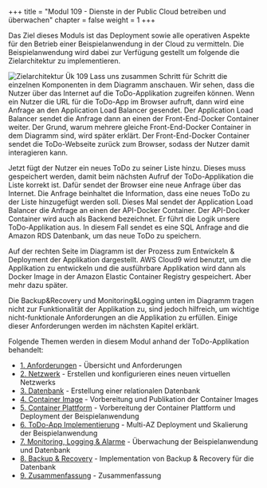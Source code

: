 +++
title = "Modul 109 - Dienste in der Public Cloud betreiben und überwachen"
chapter = false
weight = 1
+++

Das Ziel dieses Moduls ist das Deployment sowie alle operativen Aspekte für den Betrieb einer Beispielanwendung in der Cloud zu vermitteln. Die Beispielanwendung wird dabei zur Verfügung gestellt um folgende die Zielarchitektur zu implementieren.

![Zielarchitektur Ük 109](/images/modul_109_zielarchitektur.svg)
Lass uns zusammen Schritt für Schritt die einzelnen Komponenten in dem Diagramm anschauen. Wir sehen, dass die Nutzer über das Internet auf die ToDo-Applikation zugreifen können. Wenn ein Nutzer die URL für die ToDo-App im Browser aufruft, dann wird eine Anfrage an den Application Load Balancer gesendet. Der Application Load Balancer sendet die Anfrage dann an einen der Front-End-Docker Container weiter. Der Grund, warum mehrere gleiche Front-End-Docker Container in dem Diagramm sind, wird später erklärt. Der Front-End-Docker Container sendet die ToDo-Webseite zurück zum Browser, sodass der Nutzer damit interagieren kann.

Jetzt fügt der Nutzer ein neues ToDo zu seiner Liste hinzu. Dieses muss gespeichert werden, damit beim nächsten Aufruf der ToDo-Applikation die Liste korrekt ist. Dafür sendet der Browser eine neue Anfrage über das Internet. Die Anfrage beinhaltet die Information, dass eine neues ToDo zu der Liste hinzugefügt werden soll. Dieses Mal sendet der Application Load Balancer die Anfrage an einen der API-Docker Container. Der API-Docker Container wird auch als Backend bezeichnet. Er führt die Logik unsere ToDo-Applikation aus. In diesem Fall sendet es eine SQL Anfrage and die Amazon RDS Datenbank, um das neue ToDo zu speichern.

Auf der rechten Seite im Diagramm ist der Prozess zum Entwickeln & Deployment der Applikation dargestellt. AWS Cloud9 wird benutzt, um die Applikation zu entwickeln und die ausführbare Applikation wird dann als Docker Image in der Amazon Elastic Container Registry gespeichert. Aber mehr dazu später.

Die Backup&Recovery und Monitoring&Logging unten im Diagramm tragen nicht zur Funktionalität der Applikation zu, sind jedoch hilfreich, um wichtige nicht-funktionale Anforderungen an die Applikation zu erfüllen. Einige dieser Anforderungen werden im nächsten Kapitel erklärt.

Folgende Themen werden in diesem Modul anhand der ToDo-Applikation behandelt:

* [1. Anforderungen](modul_109/anforderungen.html) - Übersicht und Anforderungen
* [2. Netzwerk](modul_109/netzwerk.html) - Erstellen und konfigurieren eines neuen virtuellen Netzwerks
* [3. Datenbank](modul_109/datenbank.html) - Erstellung einer relationalen Datenbank
* [4. Container Image](modul_109/container.html) - Vorbereitung und Publikation der Container Images
* [5. Container Plattform](modul_109/ecs_cluster.html) - Vorbereitung der Container Plattform und Deployment der Beispielanwendung
* [6. ToDo-App Implementierung](modul_109/todo_app_implementation.html) - Multi-AZ Deployment und Skalierung der Beispielanwendung
* [7. Monitoring, Logging & Alarme](modul_109/monitoring_logging.html) - Überwachung der Beispielanwendung und Datenbank
* [8. Backup & Recovery](modul_109/backup.html) - Implementation von Backup & Recovery für die Datenbank
* [9. Zusammenfassung](modul_109/zusammenfassung.html) - Zusammenfassung